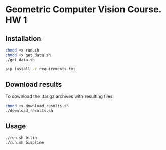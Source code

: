 # Geometric Computer Vision Course. HW 1

<!-- Please download the validation datasets at [validation.zip](https://www.dropbox.com/s/lxg7lb8xqcmxowa/validation.zip?dl=0) -->

## Installation

```bash
chmod +x run.sh
chmod +x get_data.sh
./get_data.sh
```

```bash
pip install -r requirements.txt
```

## Download results

To download the .tar.gz archives with resulting files:

```bash
chmod +x download_results.sh
./download_results.sh
```

## Usage 

```bash
./run.sh bilin
./run.sh bispline
```